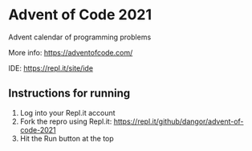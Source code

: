 # Advent of Code 2021

Advent calendar of programming problems

More info: https://adventofcode.com/

IDE: https://repl.it/site/ide

## Instructions for running

1. Log into your Repl.it account
2. Fork the repro using Repl.it: https://repl.it/github/dangor/advent-of-code-2021
3. Hit the Run button at the top
